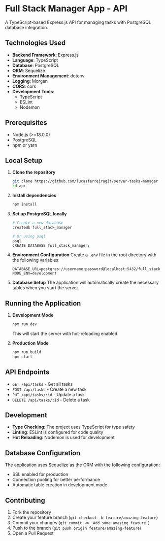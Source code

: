 # Full Stack Manager App - API

A TypeScript-based Express.js API for managing tasks with PostgreSQL database integration.

## Technologies Used

- **Backend Framework**: Express.js
- **Language**: TypeScript
- **Database**: PostgreSQL
- **ORM**: Sequelize
- **Environment Management**: dotenv
- **Logging**: Morgan
- **CORS**: cors
- **Development Tools**:
  - TypeScript
  - ESLint
  - Nodemon

## Prerequisites

- Node.js (>=18.0.0)
- PostgreSQL
- npm or yarn

## Local Setup

1. **Clone the repository**

   ```bash
   git clone https://github.com/lucasferreiragit/server-tasks-manager
   cd api
   ```

2. **Install dependencies**

   ```bash
   npm install
   ```

3. **Set up PostgreSQL locally**

   ```bash
   # Create a new database
   createdb full_stack_manager

   # Or using psql
   psql
   CREATE DATABASE full_stack_manager;
   ```

4. **Environment Configuration**
   Create a `.env` file in the root directory with the following variables:

   ```env
   DATABASE_URL=postgres://username:password@localhost:5432/full_stack_manager
   NODE_ENV=development
   ```

5. **Database Setup**
   The application will automatically create the necessary tables when you start the server.

## Running the Application

1. **Development Mode**

   ```bash
   npm run dev
   ```

   This will start the server with hot-reloading enabled.

2. **Production Mode**
   ```bash
   npm run build
   npm start
   ```

## API Endpoints

- `GET /api/tasks` - Get all tasks
- `POST /api/tasks` - Create a new task
- `PUT /api/tasks/:id` - Update a task
- `DELETE /api/tasks/:id` - Delete a task

## Development

- **Type Checking**: The project uses TypeScript for type safety
- **Linting**: ESLint is configured for code quality
- **Hot Reloading**: Nodemon is used for development

## Database Configuration

The application uses Sequelize as the ORM with the following configuration:

- SSL enabled for production
- Connection pooling for better performance
- Automatic table creation in development mode

## Contributing

1. Fork the repository
2. Create your feature branch (`git checkout -b feature/amazing-feature`)
3. Commit your changes (`git commit -m 'Add some amazing feature'`)
4. Push to the branch (`git push origin feature/amazing-feature`)
5. Open a Pull Request
